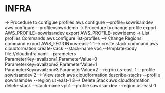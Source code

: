 # INFRA

-> Procedure to configure profiles
aws configure --profile=sowrisamdev
aws configure --profile=sowridemo
-> Procedure to change profile
export AWS_PROFILE=sowrisamdev
export AWS_PROFILE=sowridemo
-> List profiles Commands
aws configure list-profiles
--> Change Regions command
export AWS_REGION=us-east-1
1--> create stack command
aws cloudformation create-stack --stack-name vpc --template-body file://cloudinfra.yaml --parameters ParameterKey=availzone1,ParameterValue=0 ParameterKey=availzone2,ParameterValue=1  ParameterKey=availzone3,ParameterValue=2 --region us-east-1 --profile sowrisamdev
2--> View stack
aws cloudformation describe-stacks --profile sowrisamdev --region us-east-1
3--> Delete Stack
aws cloudformation delete-stack --stack-name vpc1 --profile sowrisamdev --region us-east-1